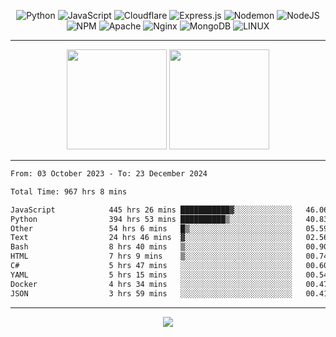 <div align="center">
  
![Python](https://img.shields.io/badge/python-3670A0?style=for-the-badge&logo=python&logoColor=ffdd54) ![JavaScript](https://img.shields.io/badge/javascript-%23323330.svg?style=for-the-badge&logo=javascript&logoColor=%23F7DF1E) ![Cloudflare](https://img.shields.io/badge/Cloudflare-F38020?style=for-the-badge&logo=Cloudflare&logoColor=white) ![Express.js](https://img.shields.io/badge/express.js-%23404d59.svg?style=for-the-badge&logo=express&logoColor=%2361DAFB) ![Nodemon](https://img.shields.io/badge/NODEMON-%23323330.svg?style=for-the-badge&logo=nodemon&logoColor=%BBDEAD) ![NodeJS](https://img.shields.io/badge/node.js-6DA55F?style=for-the-badge&logo=node.js&logoColor=white) ![NPM](https://img.shields.io/badge/NPM-%23CB3837.svg?style=for-the-badge&logo=npm&logoColor=white) ![Apache](https://img.shields.io/badge/apache-%23D42029.svg?style=for-the-badge&logo=apache&logoColor=white) ![Nginx](https://img.shields.io/badge/nginx-%23009639.svg?style=for-the-badge&logo=nginx&logoColor=white) ![MongoDB](https://img.shields.io/badge/MongoDB-%234ea94b.svg?style=for-the-badge&logo=mongodb&logoColor=white) ![LINUX](https://img.shields.io/badge/Linux-FCC624?style=for-the-badge&logo=linux&logoColor=black)

---


<img src="https://github-readme-streak-stats.herokuapp.com/?user=anotherrandomonline&theme=react" height="160"/>
  
<img src="https://github-readme-stats.vercel.app/api?username=anotherrandomonline&show_icons=true&include_all_commits=true&theme=react" height="160"/>
</div>

---

<!--START_SECTION:waka-->

```txt
From: 03 October 2023 - To: 23 December 2024

Total Time: 967 hrs 8 mins

JavaScript            445 hrs 26 mins ███████████▓░░░░░░░░░░░░░   46.06 %
Python                394 hrs 53 mins ██████████▒░░░░░░░░░░░░░░   40.83 %
Other                 54 hrs 6 mins   █▒░░░░░░░░░░░░░░░░░░░░░░░   05.59 %
Text                  24 hrs 46 mins  ▓░░░░░░░░░░░░░░░░░░░░░░░░   02.56 %
Bash                  8 hrs 40 mins   ▒░░░░░░░░░░░░░░░░░░░░░░░░   00.90 %
HTML                  7 hrs 9 mins    ▒░░░░░░░░░░░░░░░░░░░░░░░░   00.74 %
C#                    5 hrs 47 mins   ░░░░░░░░░░░░░░░░░░░░░░░░░   00.60 %
YAML                  5 hrs 15 mins   ░░░░░░░░░░░░░░░░░░░░░░░░░   00.54 %
Docker                4 hrs 34 mins   ░░░░░░░░░░░░░░░░░░░░░░░░░   00.47 %
JSON                  3 hrs 59 mins   ░░░░░░░░░░░░░░░░░░░░░░░░░   00.41 %
```

<!--END_SECTION:waka-->

---

<div align="center">
  
![](https://github-profile-trophy.vercel.app/?username=anotherrandomonline&theme=darkhub&no-frame=true&no-bg=true&margin-w=4)

</div>

